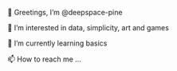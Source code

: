 👋 Greetings, I’m @deepspace-pine

👀 I’m interested in data, simplicity, art and games

🌱 I’m currently learning basics

📫 How to reach me ...

<!---
deepspace-pine/deepspace-pine is a ✨ special ✨ repository because its `README.md` (this file) appears on your GitHub profile.
You can click the Preview link to take a look at your changes.
--->
